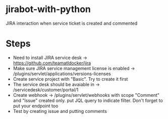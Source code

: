 # jirabot-with-python
JIRA interaction when service ticket is created and commented

# Steps
* Need to install JIRA service desk -> https://github.com/teamatldocker/jira
* Make sure JIRA service management license is enabled -> <JIRA IP>/plugins/servlet/applications/versions-licenses
* Create service project with "Basic". Try to create it first
* The service desk should be avaiable in -> <JIRA IP>/servicedesk/customer/portal/1
* Create webhook -> <JIRA IP>/plugins/servlet/webhooks with scope "Comment" and "Issue" created only. put JQL query to indicate filter. Don't forget to put your endpoint too
* Test by creating issue and putting comments

